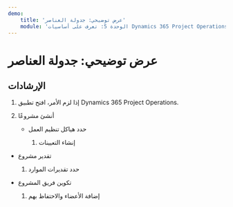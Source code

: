 ```yaml
---
demo:
    title: 'عرض توضيحي: جدولة العناصر'
    module: 'الوحدة 5: تعرف على أساسيات Dynamics 365 Project Operations'
---
```


# عرض توضيحي: جدولة العناصر

## الإرشادات

1. إذا لزم الأمر، افتح تطبيق Dynamics 365 Project Operations. 

2. أنشئ مشروعًا

	- حدد هياكل تنظيم العمل

		1. إنشاء التعيينات

- تقدير مشروع

	1. حدد تقديرات الموارد

- تكوين فريق المشروع

	1. إضافة الأعضاء والاحتفاظ بهم
